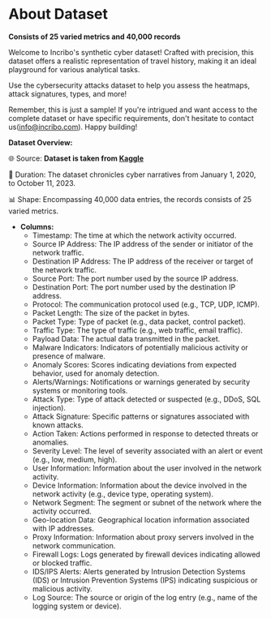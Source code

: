 # About Dataset
__Consists of 25 varied metrics and 40,000 records__

Welcome to Incribo's synthetic cyber dataset! Crafted with precision, this dataset offers a realistic representation of travel history, making it an ideal playground for various analytical tasks.

Use the cybersecurity attacks dataset to help you assess the heatmaps, attack signatures, types, and more!

Remember, this is just a sample! If you're intrigued and want access to the complete dataset or have specific requirements, don't hesitate to contact us(info@incribo.com). Happy building!

__Dataset Overview:__

  🌐 Source: __Dataset is taken from [Kaggle](https://www.kaggle.com/datasets/teamincribo/cyber-security-attacks/data)__

  📆 Duration: The dataset chronicles cyber narratives from January 1, 2020, to October 11, 2023.
    
  📊 Shape: Encompassing 40,000 data entries, the records consists of 25 varied metrics.


* __Columns:__
  * Timestamp: The time at which the network activity occurred.
  * Source IP Address: The IP address of the sender or initiator of the network traffic.
  * Destination IP Address: The IP address of the receiver or target of the network traffic.
  * Source Port: The port number used by the source IP address.
  * Destination Port: The port number used by the destination IP address.
  * Protocol: The communication protocol used (e.g., TCP, UDP, ICMP).
  * Packet Length: The size of the packet in bytes.
  * Packet Type: Type of packet (e.g., data packet, control packet).
  * Traffic Type: The type of traffic (e.g., web traffic, email traffic).
  * Payload Data: The actual data transmitted in the packet.
  * Malware Indicators: Indicators of potentially malicious activity or presence of malware.
  * Anomaly Scores: Scores indicating deviations from expected behavior, used for anomaly detection.
  * Alerts/Warnings: Notifications or warnings generated by security systems or monitoring tools.
  * Attack Type: Type of attack detected or suspected (e.g., DDoS, SQL injection).
  * Attack Signature: Specific patterns or signatures associated with known attacks.
  * Action Taken: Actions performed in response to detected threats or anomalies.
  * Severity Level: The level of severity associated with an alert or event (e.g., low, medium, high).
  * User Information: Information about the user involved in the network activity.
  * Device Information: Information about the device involved in the network activity (e.g., device type, operating system).
  * Network Segment: The segment or subnet of the network where the activity occurred.
  * Geo-location Data: Geographical location information associated with IP addresses.
  * Proxy Information: Information about proxy servers involved in the network communication.
  * Firewall Logs: Logs generated by firewall devices indicating allowed or blocked traffic.
  * IDS/IPS Alerts: Alerts generated by Intrusion Detection Systems (IDS) or Intrusion Prevention Systems (IPS) indicating suspicious or malicious activity.
  * Log Source: The source or origin of the log entry (e.g., name of the logging system or device).
